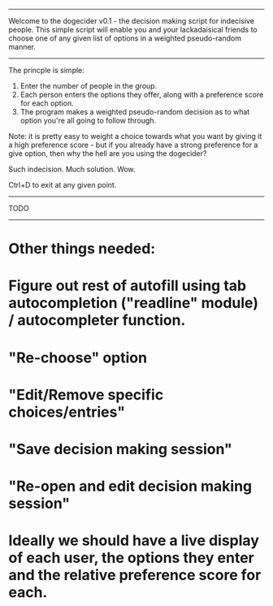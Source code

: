 ***********************************************

Welcome to the dogecider v0.1 - the decision making script for indecisive people.
This simple script will enable you and your lackadaisical friends to choose one of any given list of options in a weighted pseudo-random manner.

***********************************************

The princple is simple:
1. Enter the number of people in the group.
2. Each person enters the options they offer, along with a preference score for each option.
3. The program makes a weighted pseudo-random decision as to what option you're all going to follow through.

Note: it is pretty easy to weight a choice towards what you want by giving it a high preference score - but if you already have a strong preference for a give option, then why the hell are you using the dogecider?

Such indecision. Much solution. Wow.

Ctrl+D to exit at any given point.

***********************************************
TODO
***********************************************

# Other things needed:
# Figure out rest of autofill using tab autocompletion ("readline" module) / autocompleter function.
# "Re-choose" option
# "Edit/Remove specific choices/entries"
# "Save decision making session"
# "Re-open and edit decision making session"
# Ideally we should have a live display of each user, the options they enter and the relative preference score for each.

